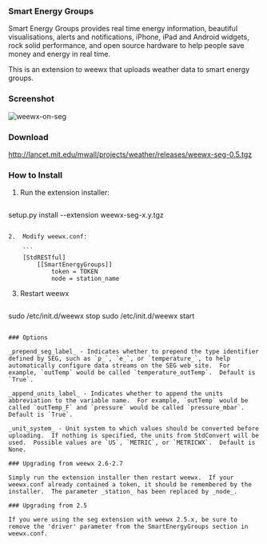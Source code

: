 ### Smart Energy Groups

Smart Energy Groups provides real time energy information, beautiful visualisations, alerts and notifications, iPhone, iPad and Android widgets, rock solid performance, and open source hardware to help people save money and energy in real time.

This is an extension to weewx that uploads weather data to smart energy groups.

### Screenshot
![weewx-on-seg](http://lancet.mit.edu/mwall/projects/weather/weewx-on-seg.png)

### Download

http://lancet.mit.edu/mwall/projects/weather/releases/weewx-seg-0.5.tgz

### How to Install

1.  Run the extension installer:

    ```
setup.py install --extension weewx-seg-x.y.tgz
```

2.  Modify weewx.conf:

    ```
    [StdRESTful]
        [[SmartEnergyGroups]]
            token = TOKEN
            node = station_name
```

3.  Restart weewx

    ```
sudo /etc/init.d/weewx stop
sudo /etc/init.d/weewx start
```

### Options

_prepend_seg_label_ - Indicates whether to prepend the type identifier defined by SEG, such as `p_`, `e_`, or `temperature_`, to help automatically configure data streams on the SEG web site.  For example, `outTemp` would be called `temperature_outTemp`.  Default is `True`.

_append_units_label_ - Indicates whether to append the units abbreviation to the variable name.  For example, `outTemp` would be called `outTemp_F` and `pressure` would be called `pressure_mbar`.  Default is `True`.

_unit_system_ - Unit system to which values should be converted before uploading.  If nothing is specified, the units from StdConvert will be used.  Possible values are `US`, `METRIC`, or `METRICWX`.  Default is None.

### Upgrading from weewx 2.6-2.7

Simply run the extension installer then restart weewx.  If your weewx.conf already contained a token, it should be remembered by the installer.  The parameter _station_ has been replaced by _node_.

### Upgrading from 2.5

If you were using the seg extension with weewx 2.5.x, be sure to remove the 'driver' parameter from the SmartEnergyGroups section in weewx.conf.